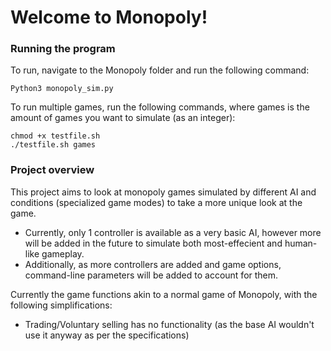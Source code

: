 # Welcome to Monopoly!

### Running the program

To run, navigate to the Monopoly folder and run the following command:

`
Python3 monopoly_sim.py
`

To run multiple games, run the following commands, where games is the amount of games you want to simulate (as an integer):

```
chmod +x testfile.sh  
./testfile.sh games
```

### Project overview

This project aims to look at monopoly games simulated by different AI and conditions (specialized game modes) to take a more unique look at the game.
- Currently, only 1 controller is available as a very basic AI, however more will be added in the future to simulate both most-effecient and human-like gameplay.
- Additionally, as more controllers are added and game options, command-line parameters will be added to account for them.

Currently the game functions akin to a normal game of Monopoly, with the following simplifications:
- Trading/Voluntary selling has no functionality (as the base AI wouldn't use it anyway as per the specifications)
